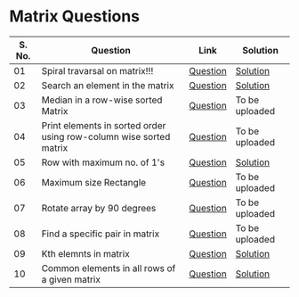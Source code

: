 # Matrix Questions

S. No. | Question  |  Link  |  Solution |
|--|-----------|--------|-------------|
| 01 | Spiral travarsal on matrix!!! | [Question](https://practice.geeksforgeeks.org/problems/spirally-traversing-a-matrix) | [Solution](https://github.com/geeky01adarsh/DSA-Sheet-Solution/blob/main/Matrix/spiral_traversal_of_matrix.cpp) |
| 02 | Search an element in the matrix| [Question](https://leetcode.com/problems/search-a-2d-matrix/)|  [Solution](https://github.com/geeky01adarsh/DSA-Sheet-Solution/blob/main/Matrix/search_in_2d_array.cpp) |
| 03 | Median in a row-wise sorted Matrix | [Question](https://practice.geeksforgeeks.org/problems/median-in-a-row-wise-sorted-matrix1527/1) | To be uploaded |
| 04 | Print elements in sorted order using row-column wise sorted matrix | [Question](https://practice.geeksforgeeks.org/problems/row-with-max-1s0023/1) | To be uploaded |
| 05 | Row with maximum no. of 1's  | [Question](https://practice.geeksforgeeks.org/problems/row-with-max-1s0023/1) | [Solution](https://github.com/geeky01adarsh/DSA-Sheet-Solution/blob/main/Matrix/row_with_max_1s.cpp) |
| 06 | Maximum size Rectangle   | [Question](https://practice.geeksforgeeks.org/problems/max-rectangle/1) | To be uploaded |
| 07 | Rotate array by 90 degrees  | [Question](https://www.geeksforgeeks.org/rotate-a-matrix-by-90-degree-in-clockwise-direction-without-using-any-extra-space/) | To be uploaded |
| 08 | Find a specific pair in matrix  | [Question](https://www.geeksforgeeks.org/find-a-specific-pair-in-matrix/) | To be uploaded 
| 09 | Kth elemnts in matrix | [Question](https://practice.geeksforgeeks.org/problems/kth-element-in-matrix/1) | [Solution](https://github.com/geeky01adarsh/DSA-Sheet-Solution/blob/main/Matrix/kth_element_in_row_column_sorted_matrix.cpp) |
| 10 | Common elements in all rows of a given matrix | [Question](https://www.geeksforgeeks.org/common-elements-in-all-rows-of-a-given-matrix/) | [Solution](https://github.com/geeky01adarsh/DSA-Sheet-Solution/blob/main/Matrix/common_ele_in_all_rows_of_matrix.cpp) |

